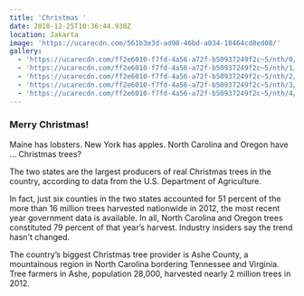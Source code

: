 ```yaml
---
title: 'Christmas '
date: 2018-12-25T10:36:44.938Z
location: Jakarta
image: 'https://ucarecdn.com/561b3e3d-ad98-46bd-a034-18464cd8ed08/'
gallery:
  - 'https://ucarecdn.com/ff2e6010-f7fd-4a56-a72f-b50937249f2c~5/nth/0/'
  - 'https://ucarecdn.com/ff2e6010-f7fd-4a56-a72f-b50937249f2c~5/nth/1/'
  - 'https://ucarecdn.com/ff2e6010-f7fd-4a56-a72f-b50937249f2c~5/nth/2/'
  - 'https://ucarecdn.com/ff2e6010-f7fd-4a56-a72f-b50937249f2c~5/nth/3/'
  - 'https://ucarecdn.com/ff2e6010-f7fd-4a56-a72f-b50937249f2c~5/nth/4/'
---
```


### Merry Christmas!

Maine has lobsters. New York has apples. North Carolina and Oregon have … Christmas trees?

The two states are the largest producers of real Christmas trees in the country, according to data from the U.S. Department of Agriculture.

In fact, just six counties in the two states accounted for 51 percent of the more than 16 million trees harvested nationwide in 2012, the most recent year government data is available. In all, North Carolina and Oregon trees constituted 79 percent of that year’s harvest. Industry insiders say the trend hasn't changed.

The country’s biggest Christmas tree provider is Ashe County, a mountainous region in North Carolina bordering Tennessee and Virginia. Tree farmers in Ashe, population 28,000, harvested nearly 2 million trees in 2012.
